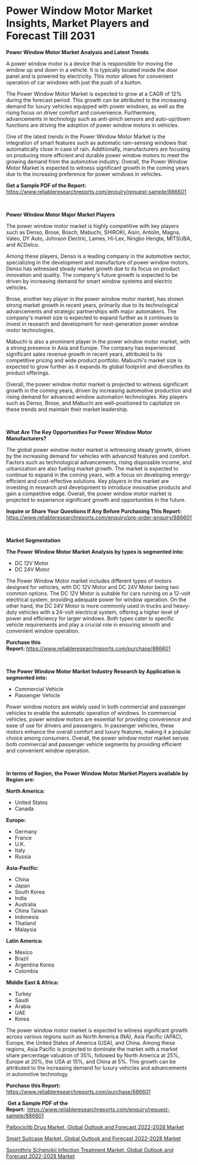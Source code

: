<p><h1>Power Window Motor Market Insights, Market Players and Forecast Till 2031</h1></p><p><strong>Power Window Motor Market Analysis and Latest Trends</strong></p>
<p><p>A power window motor is a device that is responsible for moving the window up and down in a vehicle. It is typically located inside the door panel and is powered by electricity. This motor allows for convenient operation of car windows with just the push of a button.</p><p>The Power Window Motor Market is expected to grow at a CAGR of 12% during the forecast period. This growth can be attributed to the increasing demand for luxury vehicles equipped with power windows, as well as the rising focus on driver comfort and convenience. Furthermore, advancements in technology such as anti-pinch sensors and auto-up/down functions are driving the adoption of power window motors in vehicles.</p><p>One of the latest trends in the Power Window Motor Market is the integration of smart features such as automatic rain-sensing windows that automatically close in case of rain. Additionally, manufacturers are focusing on producing more efficient and durable power window motors to meet the growing demand from the automotive industry. Overall, the Power Window Motor Market is expected to witness significant growth in the coming years due to the increasing preference for power windows in vehicles.</p></p>
<p><strong>Get a Sample PDF of the Report:&nbsp;</strong> <a href="https://www.reliableresearchreports.com/enquiry/request-sample/886601">https://www.reliableresearchreports.com/enquiry/request-sample/886601</a></p>
<p>&nbsp;</p>
<p><strong>Power Window Motor Major Market Players</strong></p>
<p><p>The power window motor market is highly competitive with key players such as Denso, Brose, Bosch, Mabuchi, SHIROKI, Aisin, Antolin, Magna, Valeo, DY Auto, Johnson Electric, Lames, Hi-Lex, Ningbo Hengte, MITSUBA, and ACDelco. </p><p>Among these players, Denso is a leading company in the automotive sector, specializing in the development and manufacture of power window motors. Denso has witnessed steady market growth due to its focus on product innovation and quality. The company's future growth is expected to be driven by increasing demand for smart window systems and electric vehicles.</p><p>Brose, another key player in the power window motor market, has shown strong market growth in recent years, primarily due to its technological advancements and strategic partnerships with major automakers. The company's market size is expected to expand further as it continues to invest in research and development for next-generation power window motor technologies.</p><p>Mabuchi is also a prominent player in the power window motor market, with a strong presence in Asia and Europe. The company has experienced significant sales revenue growth in recent years, attributed to its competitive pricing and wide product portfolio. Mabuchi's market size is expected to grow further as it expands its global footprint and diversifies its product offerings.</p><p>Overall, the power window motor market is projected to witness significant growth in the coming years, driven by increasing automotive production and rising demand for advanced window automation technologies. Key players such as Denso, Brose, and Mabuchi are well-positioned to capitalize on these trends and maintain their market leadership.</p></p>
<p>&nbsp;</p>
<p><strong>What Are The Key Opportunities For Power Window Motor Manufacturers?</strong></p>
<p><p>The global power window motor market is witnessing steady growth, driven by the increasing demand for vehicles with advanced features and comfort. Factors such as technological advancements, rising disposable income, and urbanization are also fueling market growth. The market is expected to continue to expand in the coming years, with a focus on developing energy-efficient and cost-effective solutions. Key players in the market are investing in research and development to introduce innovative products and gain a competitive edge. Overall, the power window motor market is projected to experience significant growth and opportunities in the future.</p></p>
<p><strong>Inquire or Share Your Questions If Any Before Purchasing This Report:</strong> <a href="https://www.reliableresearchreports.com/enquiry/pre-order-enquiry/886601">https://www.reliableresearchreports.com/enquiry/pre-order-enquiry/886601</a></p>
<p>&nbsp;</p>
<p><strong>Market Segmentation</strong></p>
<p><strong>The Power Window Motor Market Analysis by types is segmented into:</strong></p>
<p><ul><li>DC 12V Motor</li><li>DC 24V Motor</li></ul></p>
<p><p>The Power Window Motor market includes different types of motors designed for vehicles, with DC 12V Motor and DC 24V Motor being two common options. The DC 12V Motor is suitable for cars running on a 12-volt electrical system, providing adequate power for window operation. On the other hand, the DC 24V Motor is more commonly used in trucks and heavy-duty vehicles with a 24-volt electrical system, offering a higher level of power and efficiency for larger windows. Both types cater to specific vehicle requirements and play a crucial role in ensuring smooth and convenient window operation.</p></p>
<p><strong>Purchase this Report:&nbsp;</strong><a href="https://www.reliableresearchreports.com/purchase/886601">https://www.reliableresearchreports.com/purchase/886601</a></p>
<p>&nbsp;</p>
<p><strong>The Power Window Motor Market Industry Research by Application is segmented into:</strong></p>
<p><ul><li>Commercial Vehicle</li><li>Passenger Vehicle</li></ul></p>
<p><p>Power window motors are widely used in both commercial and passenger vehicles to enable the automatic operation of windows. In commercial vehicles, power window motors are essential for providing convenience and ease of use for drivers and passengers. In passenger vehicles, these motors enhance the overall comfort and luxury features, making it a popular choice among consumers. Overall, the power window motor market serves both commercial and passenger vehicle segments by providing efficient and convenient window operation.</p></p>
<p>&nbsp;</p>
<p><strong>In terms of Region, the Power Window Motor Market Players available by Region are:</strong></p>
<p>
    <p> <strong> North America: </strong>
        <ul>
            <li>United States</li>
            <li>Canada</li>
        </ul>
        </p> 
    <p> <strong> Europe: </strong>
        <ul>
            <li>Germany</li>
            <li>France</li>
            <li>U.K.</li>
            <li>Italy</li>
            <li>Russia</li>
        </ul>
        </p> 
    <p> <strong> Asia-Pacific: </strong>
        <ul>
            <li>China</li>
            <li>Japan</li>
            <li>South Korea</li>
            <li>India</li>
            <li>Australia</li>
            <li>China Taiwan</li>
            <li>Indonesia</li>
            <li>Thailand</li>
            <li>Malaysia</li>
        </ul>
        </p> 
    <p> <strong> Latin America: </strong>
        <ul>
            <li>Mexico</li>
            <li>Brazil</li>
            <li>Argentina Korea</li>
            <li>Colombia</li>
        </ul>
        </p> 
    <p> <strong> Middle East & Africa: </strong>
        <ul>
            <li>Turkey</li>
            <li>Saudi</li>
            <li>Arabia</li>
            <li>UAE</li>
            <li>Korea</li>
        </ul>
    </p>
    </p>
<p><p>The power window motor market is expected to witness significant growth across various regions such as North America (NA), Asia Pacific (APAC), Europe, the United States of America (USA), and China. Among these regions, Asia Pacific is projected to dominate the market with a market share percentage valuation of 35%, followed by North America at 25%, Europe at 20%, the USA at 15%, and China at 5%. This growth can be attributed to the increasing demand for luxury vehicles and advancements in automotive technology.</p></p>
<p><strong>Purchase this Report: </strong><a href="https://www.reliableresearchreports.com/purchase/886601">https://www.reliableresearchreports.com/purchase/886601</a></p>
<p>&nbsp;<strong>Get a Sample PDF of the Report:&nbsp;&nbsp;</strong><a href="https://www.reliableresearchreports.com/enquiry/request-sample/886601">https://www.reliableresearchreports.com/enquiry/request-sample/886601</a></p>
<p><strong></strong></p>
<p><p><a href="https://view.publitas.com/reportprime-1/palbociclib-drug-market-global-outlook-and-forecast-2022-2028-market-size-share-trends-analysis-report-by-application-regional-outlook-competitive-strategies-and-segment-forecasts-2023-2030/">Palbociclib Drug Market, Global Outlook and Forecast 2022-2028 Market</a></p><p><a href="https://view.publitas.com/reportprime-1/decoding-the-smart-suitcase-market-global-outlook-and-forecast-2022-2028-market-a-deep-dive-into-the-latest-market-trends-market-segmentation-and-competitive-analysis/">Smart Suitcase Market, Global Outlook and Forecast 2022-2028 Market</a></p><p><a href="https://view.publitas.com/reportprime-1/sporothrix-schenckii-infection-treatment-market-global-outlook-and-forecast-2022-2028-market-size-share-trends-analysis-report-by-application-regional-outlook-competitive-strategies-and-segment-forecasts-2023-2030/">Sporothrix Schenckii Infection Treatment Market, Global Outlook and Forecast 2022-2028 Market</a></p></p>